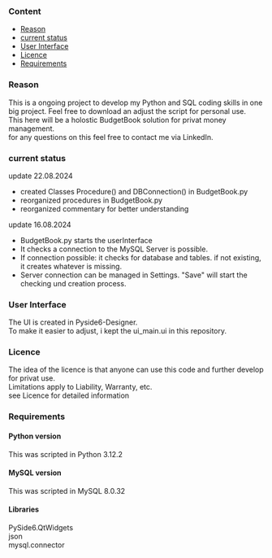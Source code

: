 ### Content
- [Reason](#reason)
- [current status](#current-status)
- [User Interface](#user-interface)
- [Licence](#licence)
- [Requirements](#requirements)

### Reason

This is a ongoing project to develop my Python and SQL coding skills in one big project. Feel free to download an adjust the script for personal use.  
This here will be a holostic BudgetBook solution for privat money management.  
for any questions on this feel free to contact me via LinkedIn.  

### current status

update 22.08.2024  
 - created Classes Procedure() and DBConnection() in BudgetBook.py
 - reorganized procedures in BudgetBook.py 
 - reorganized commentary for better understanding

update 16.08.2024  
 - BudgetBook.py starts the userInterface  
 - It checks a connection to the MySQL Server is possible.  
 - If connection possible: it  checks for database and tables. if not existing, it creates whatever is missing.  
 - Server connection can be managed in Settings. "Save" will start the checking und creation process.   


### User Interface

The UI is created in Pyside6-Designer.  
To make it easier to adjust, i kept the ui_main.ui in this repository.  

### Licence

The idea of the licence is that anyone can use this code and further develop for privat use.  
Limitations apply to Liability, Warranty, etc.  
see Licence for detailed information  

### Requirements  

#### Python version

This was scripted in Python 3.12.2  

#### MySQL version

This was scripted in MySQL 8.0.32  

#### Libraries

PySide6.QtWidgets  
json  
mysql.connector  
